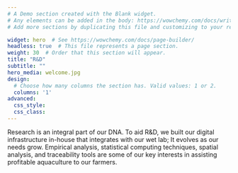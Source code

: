 ```yaml
---
# A Demo section created with the Blank widget.
# Any elements can be added in the body: https://wowchemy.com/docs/writing-markdown-latex/
# Add more sections by duplicating this file and customizing to your requirements.

widget: hero  # See https://wowchemy.com/docs/page-builder/
headless: true  # This file represents a page section.
weight: 30  # Order that this section will appear.
title: "R&D"
subtitle: ""
hero_media: welcome.jpg
design:
  # Choose how many columns the section has. Valid values: 1 or 2.
  columns: '1'
advanced:
  css_style:
  css_class:
---
```

Research is an integral part of our DNA. To aid R&D, we built our digital infrastructure in-house that integrates with our wet lab; It evolves as our needs grow. Empirical analysis, statistical computing techniques, spatial analysis, and  traceability tools are some of our key interests in assisting profitable aquaculture to our farmers.  


